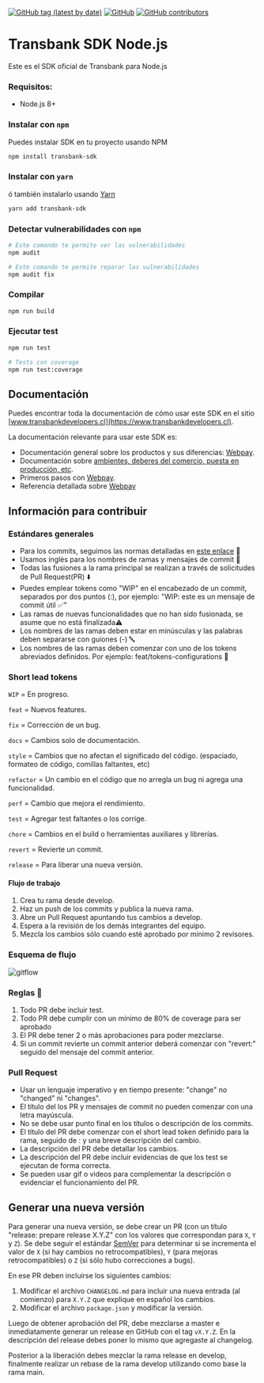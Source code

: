 [![GitHub tag (latest by date)](https://img.shields.io/github/v/tag/transbankdevelopers/transbank-sdk-nodejs)](https://github.com/TransbankDevelopers/transbank-sdk-nodejs/releases/latest)
[![GitHub](https://img.shields.io/github/license/transbankdevelopers/transbank-sdk-nodejs)](LICENSE)
[![GitHub contributors](https://img.shields.io/github/contributors/transbankdevelopers/transbank-sdk-nodejs)](https://github.com/TransbankDevelopers/transbank-sdk-nodejs/graphs/contributors)

# Transbank SDK Node.js

Este es el SDK oficial de Transbank para Node.js

### Requisitos:

- Node.js 8+

### Instalar con `npm`

Puedes instalar SDK en tu proyecto usando NPM

```bash
npm install transbank-sdk
```

### Instalar con `yarn`

ó también instalarlo usando [Yarn](https://yarnpkg.com/)

```bash
yarn add transbank-sdk
```

### Detectar vulnerabilidades con `npm`

```bash
# Este comando te permite ver las vulnerabilidades
npm audit

# Este comando te permite reparar las vulnerabilidades
npm audit fix
```

### Compilar
```bash
npm run build
```

### Ejecutar test
```bash
npm run test

# Tests con coverage
npm run test:coverage
```

## Documentación

Puedes encontrar toda la documentación de cómo usar este SDK en el sitio [www.transbankdevelopers.cl](https://www.transbankdevelopers.cl).

La documentación relevante para usar este SDK es:

- Documentación general sobre los productos y sus diferencias:
  [Webpay](https://www.transbankdevelopers.cl/producto/webpay).
- Documentación sobre [ambientes, deberes del comercio, puesta en producción,
  etc](https://www.transbankdevelopers.cl/documentacion/como_empezar#ambientes).
- Primeros pasos con [Webpay](https://www.transbankdevelopers.cl/documentacion/webpay).
- Referencia detallada sobre [Webpay](https://www.transbankdevelopers.cl/referencia/webpay)

## Información para contribuir

### **Estándares generales**

- Para los commits, seguimos las normas detalladas en [este enlace](https://github.com/angular/angular.js/blob/master/DEVELOPERS.md#commits) 👀
- Usamos inglés para los nombres de ramas y mensajes de commit 💬
- Todas las fusiones a la rama principal se realizan a través de solicitudes de Pull Request(PR) ⬇️
- Puedes emplear tokens como "WIP" en el encabezado de un commit, separados por dos puntos (:), por ejemplo: "WIP: este es un mensaje de commit útil ✅"
- Las ramas de nuevas funcionalidades que no han sido fusionada, se asume que no está finalizada⚠️
- Los nombres de las ramas deben estar en minúsculas y las palabras deben separarse con guiones (-) 🔤
- Los nombres de las ramas deben comenzar con uno de los tokens abreviados definidos. Por ejemplo: feat/tokens-configurations 🌿

### **Short lead tokens**

`WIP` = En progreso.

`feat` = Nuevos features.

`fix` = Corrección de un bug.

`docs` = Cambios solo de documentación.

`style` = Cambios que no afectan el significado del código. (espaciado, formateo de código, comillas faltantes, etc)

`refactor` = Un cambio en el código que no arregla un bug ni agrega una funcionalidad.

`perf` = Cambio que mejora el rendimiento.

`test` = Agregar test faltantes o los corrige.

`chore` = Cambios en el build o herramientas auxiliares y librerías.

`revert` = Revierte un commit.

`release` = Para liberar una nueva versión.

#### Flujo de trabajo

1. Crea tu rama desde develop.
2. Haz un push de los commits y publica la nueva rama.
3. Abre un Pull Request apuntando tus cambios a develop.
4. Espera a la revisión de los demás integrantes del equipo.
5. Mezcla los cambios sólo cuando esté aprobado por mínimo 2 revisores.

### Esquema de flujo

![gitflow](https://wac-cdn.atlassian.com/dam/jcr:cc0b526e-adb7-4d45-874e-9bcea9898b4a/04%20Hotfix%20branches.svg?cdnVersion=1324)

### **Reglas** 📖

1. Todo PR debe incluir test.
2. Todo PR debe cumplir con un mínimo de 80% de coverage para ser aprobado
3. El PR debe tener 2 o más aprobaciones para poder mezclarse.
4. Si un commit revierte un commit anterior deberá comenzar con "revert:" seguido del mensaje del commit anterior.

### **Pull Request**

- Usar un lenguaje imperativo y en tiempo presente: "change" no "changed" ni "changes".
- El título del los PR y mensajes de commit no pueden comenzar con una letra mayúscula.
- No se debe usar punto final en los títulos o descripción de los commits.
- El título del PR debe comenzar con el short lead token definido para la rama, seguido de : y una breve descripción del cambio.
- La descripción del PR debe detallar los cambios.
- La descripción del PR debe incluir evidencias de que los test se ejecutan de forma correcta.
- Se pueden usar gif o videos para complementar la descripción o evidenciar el funcionamiento del PR.

## Generar una nueva versión

Para generar una nueva versión, se debe crear un PR (con un título "release: prepare release X.Y.Z" con los valores que correspondan para `X`, `Y` y `Z`). Se debe seguir el estándar [SemVer](https://semver.org/lang/es/) para determinar si se incrementa el valor de `X` (si hay cambios no retrocompatibles), `Y` (para mejoras retrocompatibles) o `Z` (si sólo hubo correcciones a bugs).

En ese PR deben incluirse los siguientes cambios:

1. Modificar el archivo `CHANGELOG.md` para incluir una nueva entrada (al comienzo) para `X.Y.Z` que explique en español los cambios.
2. Modificar el archivo `package.json` y modificar la versión.

Luego de obtener aprobación del PR, debe mezclarse a master e inmediatamente generar un release en GitHub con el tag `vX.Y.Z`. En la descripción del release debes poner lo mismo que agregaste al changelog.

Posterior a la liberación debes mezclar la rama release en develop, finalmente realizar un rebase de la rama develop utilizando como base la rama main.
